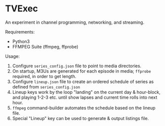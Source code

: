 # TVExec
An experiment in channel programming, networking, and streaming.

Requirements:
* Python3
* FFMPEG Suite (ffmpeg, ffprobe)

Usage:
1. Configure `series_config.json` file to point to media directories.
2. On startup, M3Us are generated for each episode in media; `ffprobe` required, in order to get length.
3. Configure `lineup.json` file to create an ordered schedule of series as defined from `series_config.json`
4. Lineup keys work by the loop "landing" on the current day & hour-block, and playing 1-2-3 etc. until show lapses and current time rolls into next hour.
5. `ffmpeg` command-builder automates the schedule based on the lineup file.
6. Special "Lineup" key can be used to generate & output listings file.
